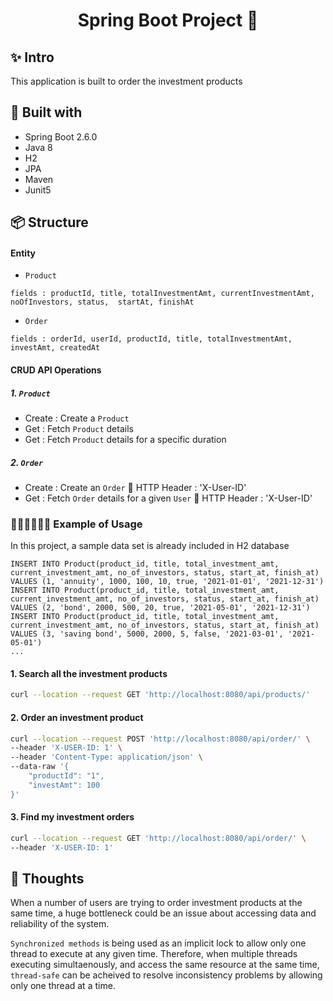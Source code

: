 <h1 align="center">Spring Boot Project 🍋</h1>



## ✨ Intro

This application is built to order the investment products

## 🚀 Built with

- Spring Boot 2.6.0
- Java 8
- H2
- JPA
- Maven
- Junit5

## 📦 Structure

#### Entity

- `Product`
```
fields : productId, title, totalInvestmentAmt, currentInvestmentAmt, noOfInvestors, status,  startAt, finishAt
```

- `Order`
```
fields : orderId, userId, productId, title, totalInvestmentAmt, investAmt, createdAt
```


#### CRUD API Operations

##### 1. `Product`

- Create : Create a `Product`
- Get : Fetch `Product` details
- Get : Fetch `Product` details for a specific duration

##### 2. `Order`
- Create : Create an `Order` 🚨 HTTP Header : 'X-User-ID'
- Get : Fetch `Order` details for a given `User` 🚨 HTTP Header : 'X-User-ID'


### 👨🏻‍💻👩🏻‍💻 Example of Usage

In this project, a sample data set is already included in H2 database

```
INSERT INTO Product(product_id, title, total_investment_amt, current_investment_amt, no_of_investors, status, start_at, finish_at) VALUES (1, 'annuity', 1000, 100, 10, true, '2021-01-01', '2021-12-31')
INSERT INTO Product(product_id, title, total_investment_amt, current_investment_amt, no_of_investors, status, start_at, finish_at) VALUES (2, 'bond', 2000, 500, 20, true, '2021-05-01', '2021-12-31')
INSERT INTO Product(product_id, title, total_investment_amt, current_investment_amt, no_of_investors, status, start_at, finish_at) VALUES (3, 'saving bond', 5000, 2000, 5, false, '2021-03-01', '2021-05-01')
...
```

#### 1. Search all the investment products

```sh
curl --location --request GET 'http://localhost:8080/api/products/'
```

#### 2. Order an investment product
```sh
curl --location --request POST 'http://localhost:8080/api/order/' \
--header 'X-USER-ID: 1' \
--header 'Content-Type: application/json' \
--data-raw '{
    "productId": "1",
    "investAmt": 100
}'
```
#### 3. Find my investment orders
```sh
curl --location --request GET 'http://localhost:8080/api/order/' \
--header 'X-USER-ID: 1'
```

## 🤔 Thoughts 

When a number of users are trying to order investment products at the same time,
a huge bottleneck could be an issue about accessing data and reliability of the system.

`Synchronized methods` is being used as an implicit lock to allow only one thread to execute at any given time.
Therefore, when multiple threads executing simultaenously, and access the same resource at the same time,
`thread-safe` can be acheived to resolve inconsistency problems by allowing only one thread at a time.
